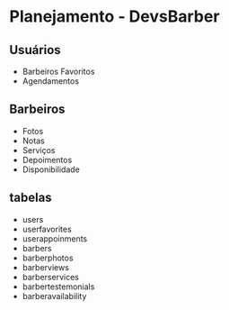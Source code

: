 # Planejamento - DevsBarber

## Usuários
* Barbeiros Favoritos
* Agendamentos

## Barbeiros
* Fotos
* Notas
* Serviços
* Depoimentos
* Disponibilidade

## tabelas
* users
* userfavorites
* userappoinments
* barbers
* barberphotos
* barberviews
* barberservices
* barbertestemonials
* barberavailability